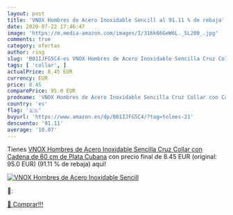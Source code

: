 ```yaml
---
layout: post
title: 'VNOX Hombres de Acero Inoxidable Sencill al 91.11 % de rebaja'
date: 2020-07-22 17:46:47
image: 'https://m.media-amazon.com/images/I/316k66GeW6L._SL200_.jpg'
comments: true
category: ofertas
author: ring
slug: 'B01IJFG5C4-es VNOX Hombres de Acero Inoxidable Sencilla Cruz Collar con...'
tags: [ 'collar', ]
actualPrice: 8.45 EUR
currency: EUR
price: 8.45
comparePrice: 95.0 EUR
prodname: 'VNOX Hombres de Acero Inoxidable Sencilla Cruz Collar con Cadena de 60 cm de Plata Cubana'
country: 'es'
flag: '🇪🇸'
buyurl: 'https://www.amazon.es/dp/B01IJFG5C4/?tag=tolees-21'
descuento: '91.11'
average: '10.07'
---
```


Tienes [VNOX Hombres de Acero Inoxidable Sencilla Cruz Collar con Cadena de 60 cm de Plata Cubana](https://www.amazon.es/dp/B01IJFG5C4/?tag=tolees-21) con precio final de  8.45 EUR (original: 95.0 EUR) (91.11 %  de rebaja) aqui!

[![VNOX Hombres de Acero Inoxidable Sencill](https://m.media-amazon.com/images/I/316k66GeW6L._SL200_.jpg)](https://www.amazon.es/dp/B01IJFG5C4/?tag=tolees-21)

🔎:


[🛒 Comprar!!!](https://www.amazon.es/dp/B01IJFG5C4/?tag=tolees-21)
